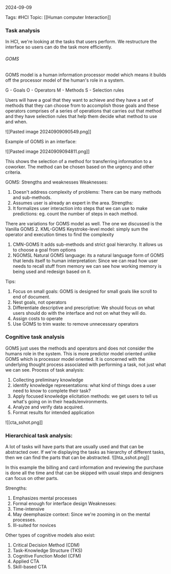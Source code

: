 2024-09-09

Tags: #HCI
Topic: [[Human computer Interaction]]

### Task analysis

In HCI, we're looking at the tasks that users perform. We restructure the interface so users can do the task more efficiently.

###### GOMS

GOMS model is a human information processor model which means it builds off the processor model of the human's role in a system.

G - Goals
O - Operators
M - Methods
S - Selection rules

Users will have a goal that they want to achieve and they have a set of methods that they can choose from to accomplish those goals and these operators comprises of a series of operations that carries out that method and they have selection rules that help them decide what method to use and when.

![[Pasted image 20240909090549.png]]

Example of GOMS in an interface:

![[Pasted image 20240909094811.png]]

This shows the selection of a method for transferring information to a coworker. The method can be chosen based on the urgency and other criteria.

GOMS: Strengths and weaknesses
Weaknesses: 
1. Doesn't address complexity of problems: There can be many methods and sub-methods.
2. Assumes user is already an expert in the area.
Strengths: 
1. It formalizes user interaction into steps that we can use to make predictions: eg. count the number of steps in each method.

There are variations for GOMS model as well.
The one we discussed is the Vanilla GOMS 
2. KML-GOMS
Keystroke-level model: simply sum the operator and execution times to find the complexity
1. CMN-GOMS
It adds sub-methods and strict goal hierarchy. It allows us to choose a goal from options
1. NGOMSL
Natural GOMS language: its a natural language form of GOMS that lends itself to human interpretation: Since we can read how user needs to recall stuff from memory we can see how working memory is being used and redesign based on it.

Tips:
1. Focus on small goals: GOMS is designed for small goals like scroll to end of document.
2. Nest goals, not operators
3. Differentiate descriptive and prescriptive: We should focus on what users should do with the interface and not on what they will do.
4. Assign costs to operate
5. Use GOMS to trim waste: to remove unnecessary operators

### Cognitive task analysis

GOMS just uses the methods and operators and does not consider the humans role in the system. This is more predictor model oriented unlike GOMS which is processor model oriented.
It is concerned with the underlying thought process associated with performing a task, not just what we can see.
Process of task analysis:
1. Collecting preliminary knowledge
2. identify knowledge representations: what kind of things does a user need to know to complete their task?
3. Apply focused knowledge elicitation methods: we get users to tell us what's going on in their heads/environments.
4. Analyze and verify data acquired.
5. Format results for intended application 

![[cta_sshot.png]]
### Hierarchical task analysis:

A lot of tasks will have parts that are usually used and that can be abstracted over. If we're displaying the tasks as hierarchy of different tasks, then we can find the parts that can be abstracted. 
![[hta_sshot.png]]

In this example the billing and card information and reviewing the purchase is done all the time and that can be skipped with usual steps and designers can focus on other parts.

Strengths:
1. Emphasizes mental processes
2. Formal enough for interface design
Weaknesses:
1. Time-intensive
2. May deemphasize context: Since we're zooming in on the mental processes.
3. Ill-suited for novices

Other types of cognitive models also exist:
1. Critical Decision Method (CDM)
2. Task-Knowledge Structure (TKS)
3. Cognitive Function Model (CFM)
4. Applied CTA
5. Skill-based CTA









